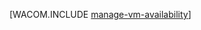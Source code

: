<properties linkid="manage-windows-common-tasks-vm-availability" urlDisplayName="Управление доступностью ВМ" pageTitle="Управление доступностью виртуальных машин (Linux) — Azure" metaKeywords="" description="Узнайте, как использовать несколько виртуальных машин для обеспечения доступности приложения Azure. " metaCanonical="http://www.windowsazure.com/ru-ru/manage/windows/common-tasks/manage-vm-availability/" services="virtual-machines" documentationCenter="" title="" authors="" solutions="" manager="" editor="" />





[WACOM.INCLUDE [manage-vm-availability](../includes/manage-vm-availability.md)]

